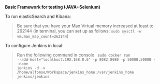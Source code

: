 **Basic Framework for testing (JAVA+Selenium)**


To run elasticSearch and Kibana:
> Be sure that you have your Max Virtual memory increased at least to 262144 
> (in terminal, you can set up as follows: <code>sudo sysctl -w vm.max_map_count=262144</code>)
> 

To configure Jenkins in local
> Run the following command in console
> <code> sudo docker run --add-host="localhost:192.168.0.6" -p 8082:8080 -p 50000:50000 --name jenkins -d -v /home/alfonso/Workspace/jenkins_home:/var/jenkins_home jenkins/jenkins </code>
